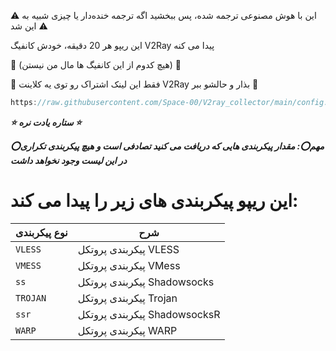 ⚠ این با هوش مصنوعی ترجمه شده، پس ببخشید اگه ترجمه خنده‌دار یا چیزی شبیه به این شد ⚠

این ریپو هر 20 دقیقه، خودش کانفیگ V2Ray پیدا می کنه 

🚫 (هیچ‌ کدوم از این کانفیگ ها مال من نیستن) 🚫

💙 فقط این لینک اشتراک رو توی یه کلاینت V2Ray بذار و حالشو ببر 💙

```javascript
https://raw.githubusercontent.com/Space-00/V2ray_collector/main/config.txt
```

***⭐ ستاره یادت نره ⭐***

***⭕مهم⭕: مقدار پیکربندی هایی که دریافت می کنید تصادفی است و هیچ پیکربندی تکراری در این لیست وجود نخواهد داشت***


# این ریپو پیکربندی های زیر را پیدا می کند:

| نوع پیکربندی | شرح                                   |
|---------------|-------------------------------------------|
| `VLESS`        | پیکربندی پروتکل VLESS                     |
| `VMESS`        | پیکربندی پروتکل VMess                     |
| `ss`     | پیکربندی پروتکل Shadowsocks      |
| `TROJAN`       | پیکربندی پروتکل Trojan                    |
| `ssr`     | پیکربندی پروتکل ShadowsocksR    |
| `WARP`         | پیکربندی پروتکل WARP                      |
